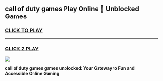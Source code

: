 
## call of duty games Play Online 👋 Unblocked Games
<h3>
<a href="https://premium.freeplayer.one?title=call_of_duty_games&ref=19F">CLICK TO PLAY</a></h3>
<hr>

<h3>
<a href="https://premium.freeplayer.one?title=call_of_duty_games&ref=19F">CLICK 2 PLAY</a>
  
</h3>

<a href="https://premium.freeplayer.one?title=call_of_duty_games&ref=19F"><img src="https://clearcache.store/games.png"></a>


**call of duty games games unblocked: Your Gateway to Fun and Accessible Online Gaming**
